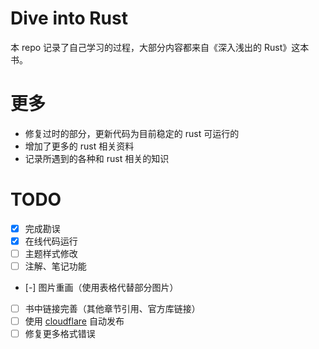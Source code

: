 # Dive into Rust
本 repo 记录了自己学习的过程，大部分内容都来自《深入浅出的 Rust》这本书。

# 更多
* 修复过时的部分，更新代码为目前稳定的 rust 可运行的
* 增加了更多的 rust 相关资料
* 记录所遇到的各种和 rust 相关的知识

# TODO
- [x] 完成勘误
- [x] 在线代码运行
- [ ] 主题样式修改
- [ ] 注解、笔记功能
- [-] 图片重画（使用表格代替部分图片）
- [ ] 书中链接完善（其他章节引用、官方库链接）
- [ ] 使用 [cloudflare](https://dash.cloudflare.com/) 自动发布
- [ ] 修复更多格式错误
